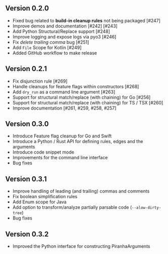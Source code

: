 Version 0.2.0
-------------
* Fixed bug related to __build-in cleanup rules__ not being packaged [#247]
* Improve demos and documentation [#242] [#243]
* Add Python Structural/Replace support [#248]
* Improve logging and expose logs via pyo3 [#246]
* Fix *delete trailing comma* bug [#251]
* Add `File` Scope for Kotlin [#249]
* Added GitHub workflow to make release 

Version 0.2.1
-------------
* Fix disjunction rule [#269]
* Handle cleanups for feature flags within constructors [#268]
* Add `dry_run` as a command line argument [#263]
* Support for structural match/replace (with chaining) for Go [#256]
* Support for structural match/replace (with chaining) for TS / TSX [#260]
* Improve documentation [#261, #259, #258, #257]


Version 0.3.0
-------------
* Introduce Feature flag cleanup for Go and Swift 
* Introduce a Python / Rust API for defining rules, edges and the arguments 
* Introduce code snippet mode 
* Improvements for the command line interface 
* Bug fixes


Version 0.3.1
-------------
* Improve handling of leading (and trailing) commas and comments
* Fix boolean simplification rules 
* Add Enum scope for Java 
* Add option to transform/analyze partially parsable code (`--alow-dirty-tree`)
* Bug fixes

Version 0.3.2
-------------
* Improved the Python interface for constructing PiranhaArguments
